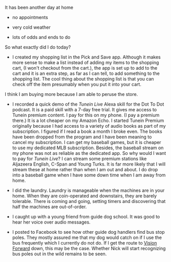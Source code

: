 <html><body><p>It has been another day at home

</p><ul>
<li>no appointments</li>
<li><p>very cold weather</p></li>
<li><p>lots of odds and ends to do</p></li>
</ul>

<p>So what exactly did I do today?

</p><ul>
<li>I created my shopping list in the Pick and Save app. Although it makes more sense to make a list instead of adding my items to the shopping cart, (I won't checkout from the cart.), the app is set up to add to the cart and it is an extra step, as far as I can tell, to add something to the shopping list. The cool thing about the shopping list is that you can check off the item presumably when you put it into your cart.</li>
</ul>

I think I am buying more because I am able to peruse the store.

<ul>
<li><p>I recorded a quick demo of the <em>Tunein Live</em> Alexa skill for the Dot To Dot podcast. It is a paid skill with a 7-day free trial. It gives me access to Tunein premium content. I pay for this on my phone. (I pay a premium there.) It is a lot cheaper on my Amazon Echo. I started Tunein Premium originally because I had access to a variety of audio books as part of my subscription. I figured if I read a book a month I broke even. The books have been dropped from the program and I have been meaning to cancel my subscription. I can get my baseball games, but it is cheaper to use my dedicated MLB subscription. Besides, the baseball stream on my phone was not as reliable as the dedicated app. So why would I want to pay for <em>Tunein Live</em>? I can stream some premium stations like Aljazeera English, C-Span and Young Turks.  It is far more likely that I will stream these at home rather than when I am out and about. I do drop into a baseball game when I have some down time when I am away from home.</p></li>
<li><p>I did the laundry. Laundry is manageable when the machines are in your home. When they are coin-operated and downstairs, they are barely tolerable. There is coming and going, setting timers and discovering that half the machines are out-of-order.</p></li>
<li><p>I caught up with a young friend from guide dog school. It was good to hear her voice over audio messages.</p></li>
<li><p>I posted to Facebook to see how other guide dog handlers find bus stop poles. They mostly assured me that my dog would catch on if I use the bus frequently which I currently do not do. If I get the route to <a href="https://vision-forward.ord">Vision Forward</a> down, this may be the case. Whether Nick will start recognizing bus poles out in the wild remains to be seen.</p></li>
</ul></body></html>